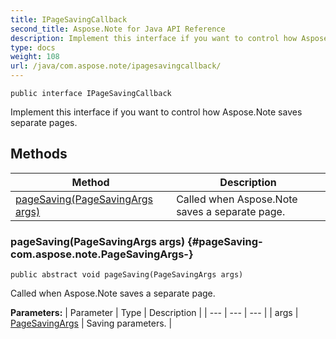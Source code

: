 ```yaml
---
title: IPageSavingCallback
second_title: Aspose.Note for Java API Reference
description: Implement this interface if you want to control how Aspose.Note saves separate pages.
type: docs
weight: 108
url: /java/com.aspose.note/ipagesavingcallback/
---
```

```
public interface IPageSavingCallback
```

Implement this interface if you want to control how Aspose.Note saves separate pages.
## Methods

| Method | Description |
| --- | --- |
| [pageSaving(PageSavingArgs args)](#pageSaving-com.aspose.note.PageSavingArgs-) | Called when Aspose.Note saves a separate page. |
### pageSaving(PageSavingArgs args) {#pageSaving-com.aspose.note.PageSavingArgs-}
```
public abstract void pageSaving(PageSavingArgs args)
```


Called when Aspose.Note saves a separate page.

**Parameters:**
| Parameter | Type | Description |
| --- | --- | --- |
| args | [PageSavingArgs](../../com.aspose.note/pagesavingargs) | Saving parameters. |

